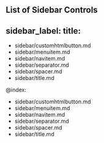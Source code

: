 List of Sidebar Controls
---
sidebar_label: 
title: 
---          

- sidebar/customhtmlbutton.md
- sidebar/menuitem.md
- sidebar/navitem.md
- sidebar/separator.md
- sidebar/spacer.md
- sidebar/title.md



@index:
- sidebar/customhtmlbutton.md
- sidebar/menuitem.md
- sidebar/navitem.md
- sidebar/separator.md
- sidebar/spacer.md
- sidebar/title.md


